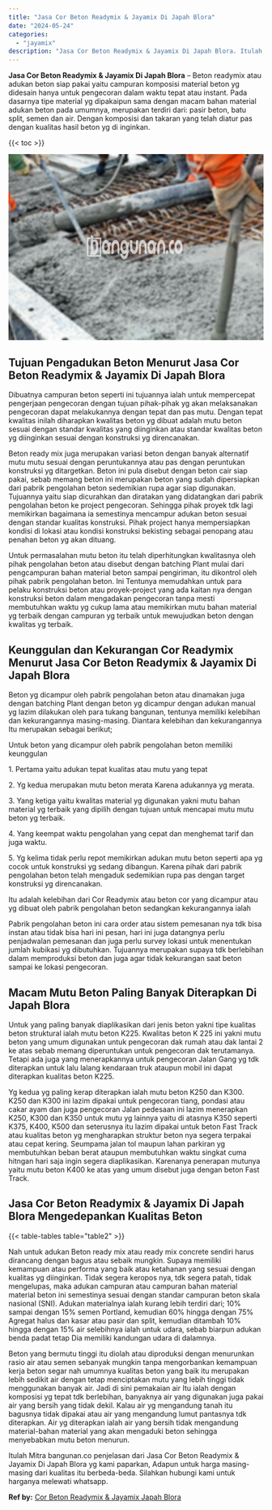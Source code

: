 ```yaml
---
title: "Jasa Cor Beton Readymix & Jayamix Di Japah Blora"
date: "2024-05-24"
categories: 
  - "jayamix"
description: "Jasa Cor Beton Readymix & Jayamix Di Japah Blora. Itulah Mitra bangunan.co penjelasan dari Jasa Cor Beton Readymix & Jayamix Di Japah Blora yg kami paparkan,..."
---
```


**Jasa Cor Beton Readymix & Jayamix Di Japah Blora** – Beton readymix atau adukan beton siap pakai yaitu campuran komposisi material beton yg didesain hanya untuk pengecoran dalam waktu tepat atau instant. Pada dasarnya tipe material yg dipakaipun sama dengan macam bahan material adukan beton pada umumnya, merupakan terdiri dari: pasir beton, batu split, semen dan air. Dengan komposisi dan takaran yang telah diatur pas dengan kualitas hasil beton yg di inginkan.

{{< toc >}}

![Jasa Cor Beton Readymix & Jayamix Di Japah Blora](/images/jasa-cor-readymix-41.png)

## Tujuan Pengadukan Beton Menurut Jasa Cor Beton Readymix & Jayamix Di Japah Blora

Dibuatnya campuran beton seperti ini tujuannya ialah untuk mempercepat pengerjaan pengecoran dengan tujuan pihak-pihak yg akan melaksanakan pengecoran dapat melakukannya dengan tepat dan pas mutu. Dengan tepat kwalitas inilah diharapkan kwalitas beton yg dibuat adalah mutu beton sesuai dengan standar kwalitas yang diinginkan atau standar kwalitas beton yg diinginkan sesuai dengan konstruksi yg direncanakan.

Beton ready mix juga merupakan variasi beton dengan banyak alternatif mutu mutu sesuai dengan peruntukannya atau pas dengan peruntukan konstruksi yg ditargetkan. Beton ini pula disebut dengan beton cair siap pakai, sebab memang beton ini merupakan beton yang sudah dipersiapkan dari pabrik pengolahan beton sedemikian rupa agar siap digunakan. Tujuannya yaitu siap dicurahkan dan diratakan yang didatangkan dari pabrik pengolahan beton ke project pengecoran. Sehingga pihak proyek tdk lagi memikirkan bagaimana ia semestinya mencampur adukan beton sesuai dengan standar kualitas konstruksi. Pihak project hanya mempersiapkan kondisi di lokasi atau kondisi konstruksi bekisting sebagai penopang atau penahan beton yg akan dituang.

Untuk permasalahan mutu beton itu telah diperhitungkan kwalitasnya oleh pihak pengolahan beton atau disebut dengan batching Plant mulai dari pengcampuran bahan material beton sampai pengiriman, itu dikontrol oleh pihak pabrik pengolahan beton. Ini Tentunya memudahkan untuk para pelaku konstruksi beton atau proyek-project yang ada kaitan nya dengan konstruksi beton dalam mengadakan pengecoran tanpa mesti membutuhkan waktu yg cukup lama atau memikirkan mutu bahan material yg terbaik dengan campuran yg terbaik untuk mewujudkan beton dengan kwalitas yg terbaik.

## Keunggulan dan Kekurangan Cor Readymix Menurut Jasa Cor Beton Readymix & Jayamix Di Japah Blora

Beton yg dicampur oleh pabrik pengolahan beton atau dinamakan juga dengan batching Plant dengan beton yg dicampur dengan adukan manual yg lazim dilakukan oleh para tukang bangunan, tentunya memiliki kelebihan dan kekurangannya masing-masing. Diantara kelebihan dan kekurangannya Itu merupakan sebagai berikut;

Untuk beton yang dicampur oleh pabrik pengolahan beton memiliki keunggulan

1\. Pertama yaitu adukan tepat kualitas atau mutu yang tepat

2\. Yg kedua merupakan mutu beton merata Karena adukannya yg merata.

3\. Yang ketiga yaitu kwalitas material yg digunakan yakni mutu bahan material yg terbaik yang dipilih dengan tujuan untuk mencapai mutu mutu beton yg terbaik.

4\. Yang keempat waktu pengolahan yang cepat dan menghemat tarif dan juga waktu.

5\. Yg kelima tidak perlu repot memikirkan adukan mutu beton seperti apa yg cocok untuk konstruksi yg sedang dibangun. Karena pihak dari pabrik pengolahan beton telah mengaduk sedemikian rupa pas dengan target konstruksi yg direncanakan.

Itu adalah kelebihan dari Cor Readymix atau beton cor yang dicampur atau yg dibuat oleh pabrik pengolahan beton sedangkan kekurangannya ialah

Pabrik pengolahan beton ini cara order atau sistem pemesanan nya tdk bisa instan atau tidak bisa hari ini pesan, hari ini juga datangnya perlu penjadwalan pemesanan dan juga perlu survey lokasi untuk menentukan jumlah kubikasi yg dibutuhkan. Tujuannya merupakan supaya tdk berlebihan dalam memproduksi beton dan juga agar tidak kekurangan saat beton sampai ke lokasi pengecoran.

## Macam Mutu Beton Paling Banyak Diterapkan Di Japah Blora

Untuk yang paling banyak diaplikasikan dari jenis beton yakni tipe kualitas beton struktural ialah mutu beton K225. Kwalitas beton K 225 ini yakni mutu beton yang umum digunakan untuk pengecoran dak rumah atau dak lantai 2 ke atas sebab memang diperuntukan untuk pengecoran dak terutamanya. Tetapi ada juga yang menerapkannya untuk pengecoran Jalan Gang yg tdk diterapkan untuk lalu lalang kendaraan truk ataupun mobil ini dapat diterapkan kualitas beton K225.

Yg kedua yg paling kerap diterapkan ialah mutu beton K250 dan K300. K250 dan K300 ini lazim dipakai untuk pengecoran tiang, pondasi atau cakar ayam dan juga pengecoran Jalan pedesaan ini lazim menerapkan K250, K300 dan K350 untuk mutu yg lainnya yaitu di atasnya K350 seperti K375, K400, K500 dan seterusnya itu lazim dipakai untuk beton Fast Track atau kualitas beton yg mengharapkan struktur beton nya segera terpakai atau cepat kering. Seumpama jalan tol maupun lahan parkiran yg membutuhkan beban berat ataupun membutuhkan waktu singkat cuma hitngan hari saja ingin segera diaplikasikan. Karenanya penerapan mutunya yaitu mutu beton K400 ke atas yang umum disebut juga dengan beton Fast Track.

## Jasa Cor Beton Readymix & Jayamix Di Japah Blora Mengedepankan Kualitas Beton

{{< table-tables table="table2" >}}

Nah untuk adukan Beton ready mix atau ready mix concrete sendiri harus dirancang dengan bagus atau sebaik mungkin. Supaya memiliki kemampuan atau performa yang baik atau ketahanan yang sesuai dengan kualitas yg diinginkan. Tidak segera keropos nya, tdk segera patah, tidak mengelupas, maka adukan campuran atau campuran bahan material material beton ini semestinya sesuai dengan standar campuran beton skala nasional (SNI). Adukan materialnya ialah kurang lebih terdiri dari; 10% sampai dengan 15% semen Portland, kemudian 60% hingga dengan 75% Agregat halus dan kasar atau pasir dan split, kemudian ditambah 10% hingga dengan 15% air selebihnya ialah untuk udara, sebab biarpun adukan benda padat tetap Dia memiliki kandungan udara di dalamnya.

Beton yang bermutu tinggi itu diolah atau diproduksi dengan menurunkan rasio air atau semen sebanyak mungkin tanpa mengorbankan kemampuan kerja beton segar nah umumnya kualitas beton yang baik itu merupakan lebih sedikit air dengan tetap menciptakan mutu yang lebih tinggi tidak menggunakan banyak air. Jadi di sini pemakaian air Itu ialah dengan komposisi yg tepat tdk berlebihan, banyaknya air yang digunakan juga pakai air yang bersih yang tidak dekil. Kalau air yg mengandung tanah itu bagusnya tidak dipakai atau air yang mengandung lumut pantasnya tdk diterapkan. Air yg diterapkan ialah air yang bersih tidak mengandung material-bahan material yang akan mengaduki beton sehingga menyebabkan mutu beton menurun.

Itulah Mitra bangunan.co penjelasan dari Jasa Cor Beton Readymix & Jayamix Di Japah Blora yg kami paparkan, Adapun untuk harga masing-masing dari kualitas itu berbeda-beda. Silahkan hubungi kami untuk harganya melewati whatsapp.

**Ref by:** [Cor Beton Readymix & Jayamix Japah Blora](https://id.wikipedia.org/wiki/Cor)

